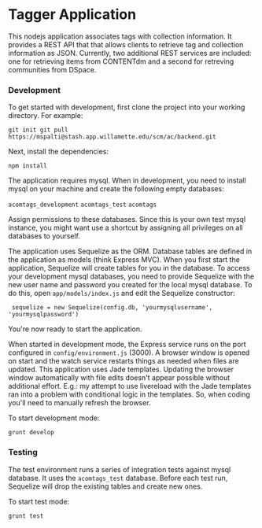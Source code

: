 # Tagger Application

This nodejs application associates tags with collection information.  It provides a REST API that that allows clients to retrieve tag and collection information as JSON.
Currently, two additional REST services are included: one for retrieving items from CONTENTdm and a second for retreving communities from DSpace.


### Development

To get started with development, first clone the project into your working directory. For example:

`git init
git pull https://mspalti@stash.app.willamette.edu/scm/ac/backend.git`

Next, install the dependencies:

`npm install`

The application requires mysql.  When in development, you need to install mysql on your machine and create the following empty databases:

`acomtags_development`
`acomtags_test`
`acomtags`

Assign permissions to these databases. Since this is your own test mysql instance, you might want use a shortcut by assigning all privileges on all databases to yourself.

The application uses Sequelize as the ORM.  Database tables are defined in the application as models (think Express MVC). When you first start the application, Sequelize will create
 tables for you in the database. To access your development mysql databases, you need to provide Sequelize with the new user name and password you created for the local mysql database.
 To do this, open `app/models/index.js` and edit the Sequelize constructor:

` sequelize = new Sequelize(config.db, 'yourmysqlusername', 'yourmysqlpassword')`

You're now ready to start the application.

When started in development mode, the Express service runs on the port configured in `config/environment.js` (3000).  A browser window is opened on start and the watch service restarts things as needed when files are updated.  This
application uses Jade templates. Updating the browser window automatically with file edits doesn't appear possible without additional effort.
E.g.: my attempt to use livereload with the Jade templates ran into a problem with conditional logic in the templates.  So, when coding you'll need to manually refresh the browser.

To start development mode:

`grunt develop`


### Testing

The test environment runs a series of integration tests against mysql database.  It uses the `acomtags_test` database.  Before each test run, Sequelize will drop the existing tables and create new ones.

To start test mode:

`grunt test`
